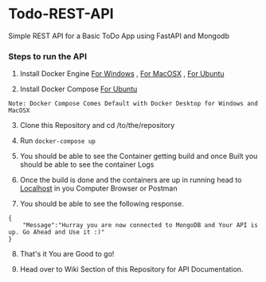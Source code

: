 # Todo-REST-API

Simple REST API for a Basic ToDo App using FastAPI and Mongodb

### Steps to run the API

1. Install Docker Engine [For Windows](https://docs.docker.com/desktop/windows/install/) , [For MacOSX](https://docs.docker.com/desktop/mac/install/) , [For Ubuntu](https://docs.docker.com/engine/install/ubuntu/)

2. Install Docker Compose [For Ubuntu](https://docs.docker.com/compose/install/)

```
Note: Docker Compose Comes Default with Docker Desktop for Windows and MacOSX
```

3. Clone this Repository and cd /to/the/repository

4. Run `docker-compose up`

5. You should be able to see the Container getting build and once Built you should be able to see the container Logs

6. Once the build is done and the containers are up in running head to [Localhost](http://127.0.0.1:8008) in you Computer Browser or Postman

7. You should be able to see the following response.

```
{
    "Message":"Hurray you are now connected to MongoDB and Your API is up. Go Ahead and Use it :)"
}
```
8. That's it You are Good to go!

9. Head over to Wiki Section of this Repository for API Documentation.

